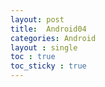 ```yaml
---
layout: post
title:  Android04
categories: Android
layout : single
toc : true 
toc_sticky : true
---
```


